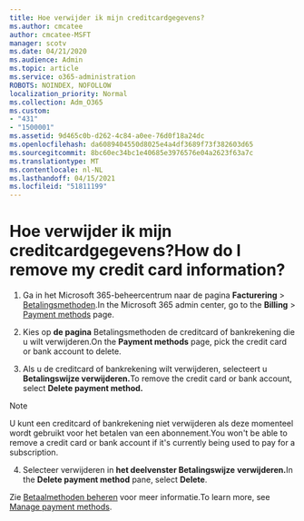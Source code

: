 ```yaml
---
title: Hoe verwijder ik mijn creditcardgegevens?
ms.author: cmcatee
author: cmcatee-MSFT
manager: scotv
ms.date: 04/21/2020
ms.audience: Admin
ms.topic: article
ms.service: o365-administration
ROBOTS: NOINDEX, NOFOLLOW
localization_priority: Normal
ms.collection: Adm_O365
ms.custom:
- "431"
- "1500001"
ms.assetid: 9d465c0b-d262-4c84-a0ee-76d0f18a24dc
ms.openlocfilehash: da6089404550d8025e4a4df3689f73f382603d65
ms.sourcegitcommit: 8bc60ec34bc1e40685e3976576e04a2623f63a7c
ms.translationtype: MT
ms.contentlocale: nl-NL
ms.lasthandoff: 04/15/2021
ms.locfileid: "51811199"
---
```

# <a name="how-do-i-remove-my-credit-card-information"></a><span data-ttu-id="f8de7-102">Hoe verwijder ik mijn creditcardgegevens?</span><span class="sxs-lookup"><span data-stu-id="f8de7-102">How do I remove my credit card information?</span></span>

1. <span data-ttu-id="f8de7-103">Ga in het Microsoft 365-beheercentrum naar de pagina **Facturering** \> [Betalingsmethoden](https://go.microsoft.com/fwlink/p/?linkid=2018806).</span><span class="sxs-lookup"><span data-stu-id="f8de7-103">In the Microsoft 365 admin center, go to the **Billing** \> [Payment methods](https://go.microsoft.com/fwlink/p/?linkid=2018806) page.</span></span>

2. <span data-ttu-id="f8de7-104">Kies op **de pagina** Betalingsmethoden de creditcard of bankrekening die u wilt verwijderen.</span><span class="sxs-lookup"><span data-stu-id="f8de7-104">On the **Payment methods** page, pick the credit card or bank account to delete.</span></span>

3. <span data-ttu-id="f8de7-105">Als u de creditcard of bankrekening wilt verwijderen, selecteert u **Betalingswijze verwijderen.**</span><span class="sxs-lookup"><span data-stu-id="f8de7-105">To remove the credit card or bank account, select **Delete payment method.**</span></span>

> [!NOTE]
> <span data-ttu-id="f8de7-106">U kunt een creditcard of bankrekening niet verwijderen als deze momenteel wordt gebruikt voor het betalen van een abonnement.</span><span class="sxs-lookup"><span data-stu-id="f8de7-106">You won't be able to remove a credit card or bank account if it's currently being used to pay for a subscription.</span></span>

4. <span data-ttu-id="f8de7-107">Selecteer verwijderen in **het deelvenster Betalingswijze** **verwijderen.**</span><span class="sxs-lookup"><span data-stu-id="f8de7-107">In the **Delete payment method** pane, select **Delete**.</span></span>

<span data-ttu-id="f8de7-108">Zie [Betaalmethoden beheren](https://docs.microsoft.com/microsoft-365/commerce/billing-and-payments/manage-payment-methods) voor meer informatie.</span><span class="sxs-lookup"><span data-stu-id="f8de7-108">To learn more, see [Manage payment methods](https://docs.microsoft.com/microsoft-365/commerce/billing-and-payments/manage-payment-methods).</span></span>
